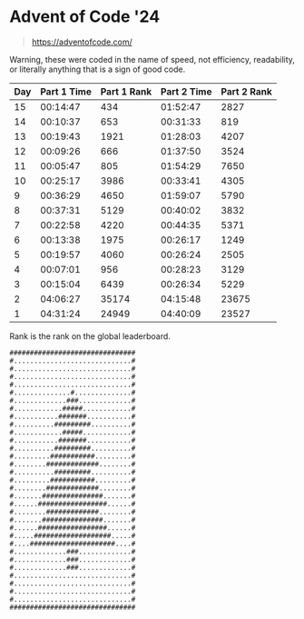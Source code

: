 # Advent of Code '24

> https://adventofcode.com/

Warning, these were coded in the name of speed, not efficiency, readability, or literally anything that is a sign of good code.

| Day | Part 1 Time | Part 1 Rank | Part 2 Time | Part 2 Rank |
| --- | ----------- | ----------- | ----------- | ----------- |
|  15 | 00:14:47    |     434     | 01:52:47    |     2827    |
|  14 | 00:10:37    |     653     | 00:31:33    |     819     |
|  13 | 00:19:43    |     1921    | 01:28:03    |     4207    |
|  12 | 00:09:26    |     666     | 01:37:50    |     3524    |
|  11 | 00:05:47    |     805     | 01:54:29    |     7650    |
|  10 | 00:25:17    |     3986    | 00:33:41    |     4305    |
|  9  | 00:36:29    |     4650    | 01:59:07    |     5790    |
|  8  | 00:37:31    |     5129    | 00:40:02    |     3832    |
|  7  | 00:22:58    |     4220    | 00:44:35    |     5371    |
|  6  | 00:13:38    |     1975    | 00:26:17    |     1249    |
|  5  | 00:19:57    |     4060    | 00:26:24    |     2505    |
|  4  | 00:07:01    |     956     | 00:28:23    |     3129    |
|  3  | 00:15:04    |     6439    | 00:26:34    |     5229    |
|  2  | 04:06:27    |    35174    | 04:15:48    |    23675    |
|  1  | 04:31:24    |    24949    | 04:40:09    |    23527    |

Rank is the rank on the global leaderboard.

```
###############################
#.............................#
#.............................#
#.............................#
#.............................#
#..............#..............#
#.............###.............#
#............#####............#
#...........#######...........#
#..........#########..........#
#............#####............#
#...........#######...........#
#..........#########..........#
#.........###########.........#
#........#############........#
#..........#########..........#
#.........###########.........#
#........#############........#
#.......###############.......#
#......#################......#
#........#############........#
#.......###############.......#
#......#################......#
#.....###################.....#
#....#####################....#
#.............###.............#
#.............###.............#
#.............###.............#
#.............................#
#.............................#
#.............................#
#.............................#
###############################
```
